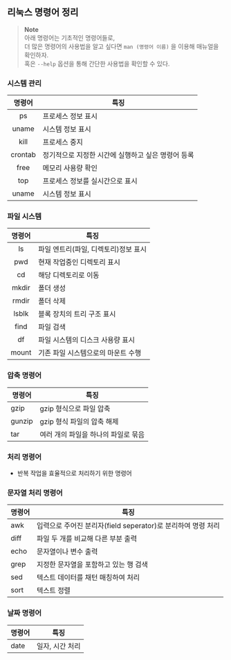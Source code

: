 
## 리눅스 명령어 정리 
> __Note__ <br>
아래 명령어는 기초적인 명령어들로,<br>
더 많은 명령어의 사용법을 알고 싶다면 `man (명령어 이름)` 을 이용해 매뉴얼을 확인하자. <br>
혹은 `--help` 옵션을 통해 간단한 사용법을 확인할 수 있다.

### 시스템 관리
| 명령어 | 특징 |
| :----: | ------------------------------------------- |
| ps| 프로세스 정보 표시 |
| uname | 시스템 정보 표시 |
| kill | 프로세스 중지 |
| crontab | 정기적으로 지정한 시간에 실행하고 싶은 명령어 등록 |
| free | 메모리 사용량 확인 |
| top | 프로세스 정보를 실시간으로 표시 |
| uname | 시스템 정보 표시 |

### 파일 시스템
| 명령어| 특징 |
| :----: | ---------------------------------------------- |
| ls | 파일 엔트리(파일, 디렉토리)정보 표시              |
| pwd | 현재 작업중인 디렉토리 표시 |
| cd | 해당 디렉토리로 이동 |
| mkdir | 폴더 생성 |
| rmdir | 폴더 삭제 |
| lsblk | 블록 장치의 트리 구조 표시 |
| find | 파일 검색 |
| df | 파일 시스템의 디스크 사용량 표시 |
| mount | 기존 파일 시스템으로의 마운트 수행 |



### 압축 명령어
| 명령어| 특징 |
| ---- | ------------------------------------------- |
| gzip | gzip 형식으로 파일 압축 |
| gunzip | gzip 형식 파일의 압축 해제 |
| tar | 여러 개의 파일을 하나의 파일로 묶음 |

### 처리 명령어
- 반복 작업을 효율적으로 처리하기 위한 명령어

### 문자열 처리 명령어
| 명령어| 특징 |
| ---- | ------------------------------------------- |
| awk | 입력으로 주어진 분리자(field seperator)로 분리하여 명령 처리 |
| diff | 파일 두 개를 비교해 다른 부분 출력 |
| echo | 문자열이나 변수 출력 |
| grep | 지정한 문자열을 포함하고 있는 행 검색 |
| sed | 텍스트 데이터를 채턴 매칭하여 처리 |
| sort | 텍스트 정렬 |

### 날짜 명령어
| 명령어| 특징 |
| ---- | ------------------------------------------- |
| date | 일자, 시간 처리 |
